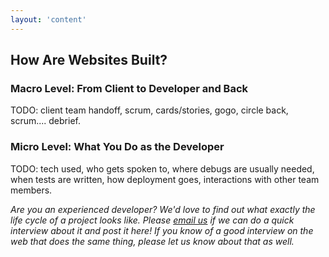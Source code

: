 ```yaml
---
layout: 'content'
---
```


## How Are Websites Built?

### Macro Level: From Client to Developer and Back

TODO: client team handoff, scrum, cards/stories, gogo, circle back, scrum.... debrief.

### Micro Level: What You Do as the Developer

TODO: tech used, who gets spoken to, where debugs are usually needed, when tests are written, how deployment goes, interactions with other team members.

*Are you an experienced developer?  We'd love to find out what exactly the life cycle of a project looks like.  Please [email us](mailto:curriculum@theodinproject.com) if we can do a quick interview about it and post it here!  If you know of a good interview on the web that does the same thing, please let us know about that as well.*

